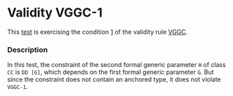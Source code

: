 # Validity VGGC-1

This [test](.) is exercising the condition [1](../Readme.md) of the validity rule [VGGC](../../vggc/Readme.md).

### Description

In this test, the constraint of the second formal generic parameter `H` of class `CC` is `DD [G]`, which depends on the first formal generic parameter `G`. But since the constraint does not contain an anchored type, it does not violate `VGGC-1`.
